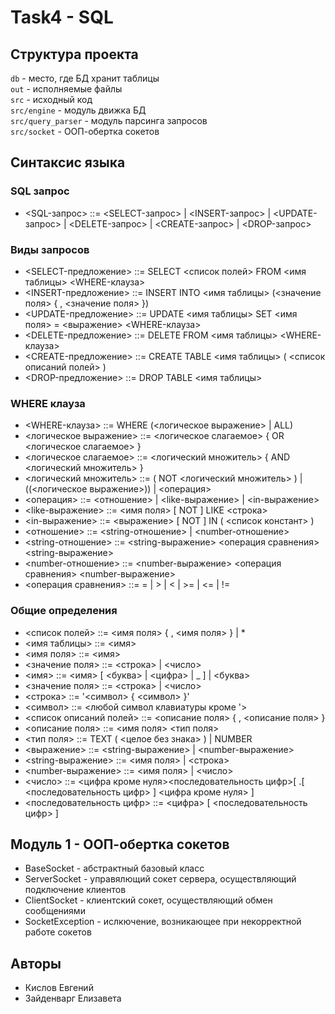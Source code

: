 # Task4 - SQL

## Структура проекта

`db` - место, где БД хранит таблицы  
`out` - исполняемые файлы  
`src` - исходный код  
`src/engine` - модуль движка БД  
`src/query_parser` - модуль парсинга запросов  
`src/socket` - ООП-обертка сокетов

## Синтаксис языка

### SQL запрос

- <SQL-запрос> ::= <SELECT-запрос> | <INSERT-запрос> | <UPDATE-запрос> | <DELETE-запрос> | <CREATE-запрос> | <DROP-запрос>  

### Виды запросов

- <SELECT-предложение> ::= SELECT <список полей> FROM <имя таблицы> <WHERE-клауза>  
- <INSERT-предложение> ::= INSERT INTO <имя таблицы> (<значение поля> { , <значение поля> })  
- <UPDATE-предложение> ::= UPDATE <имя таблицы> SET <имя поля> = <выражение> <WHERE-клауза>  
- <DELETE-предложение> ::= DELETE FROM <имя таблицы> <WHERE-клауза>  
- <CREATE-предложение> ::= CREATE TABLE <имя таблицы> ( <список описаний полей> )  
- <DROP-предложение> ::= DROP TABLE <имя таблицы>  

### WHERE клауза

- <WHERE-клауза> ::= WHERE (<логическое выражение> | ALL)  
- <логическое выражение> ::= <логическое слагаемое> { OR <логическое слагаемое> }  
- <логическое слагаемое> ::= <логический множитель> { AND <логический множитель> }  
- <логический множитель> ::= ( NOT <логический множитель> ) | ((<логическое выражение>)) | <операция>  
- <операция> ::= <отношение> | <like-выражение> | <in-выражение>  
- <like-выражение> ::= <имя поля> [ NOT ] LIKE <строка>  
- <in-выражение> ::= <выражение> [ NOT ] IN ( <список констант> )  
- <отношение> ::= <string-отношение> | <number-отношение>  
- <string-отношение> ::= <string-выражение> <операция сравнения> <string-выражение>  
- <number-отношение> ::= <number-выражение> <операция сравнения> <number-выражение>  
- <операция сравнения> ::= = | > | < | >= | <= | !=  

### Общие определения

- <список полей> ::= <имя поля> { , <имя поля> } | *  
- <имя таблицы> ::= <имя>  
- <имя поля> ::= <имя>  
- <значение поля> ::= <строка> | <число>  
- <имя> ::= <имя> [ <буква> | <цифра> | _ ] | <буква>  
- <значение поля> ::= <строка> | <число>  
- <строка> ::= '<символ> { <символ> }'  
- <символ> ::= <любой символ клавиатуры кроме '>  
- <список описаний полей> ::= <описание поля> { , <описание поля> }  
- <описание поля> ::= <имя поля> <тип поля>  
- <тип поля> ::= TEXT ( <целое без знака> ) | NUMBER  
- <выражение> ::= <string-выражение> | <number-выражение>  
- <string-выражение> ::= <имя поля> | <строка>  
- <number-выражение> ::= <имя поля> | <число>  
- <число> ::= <цифра кроме нуля><последовательность цифр>[ .[ <последовательность цифр> ] <цифра кроме нуля> ]  
- <последовательность цифр> ::= <цифра> [ <последовательность цифр> ]  

## Модуль 1 - ООП-обертка сокетов

- BaseSocket - абстрактный базовый класс  
- ServerSocket - управялющий сокет сервера, осуществляющий подключение клиентов  
- ClientSocket - клиентский сокет, осуществляющий обмен сообщениями  
- SocketException - ислкючение, возникающее при некорректной работе сокетов  

## Авторы

- Кислов Евгений  
- Зайденварг Елизавета  